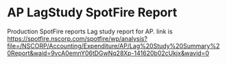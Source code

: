 # AP LagStudy SpotFire Report
Production SpotFire reports
Lag study report for AP. link is https://spotfire.nscorp.com/spotfire/wp/analysis?file=/NSCORP/Accounting/Expenditure/AP/Lag%20Study%20Summary%20Report&waid=9vcA0emnY06tDGwNq28Xp-141620b02cUkjx&wavid=0
